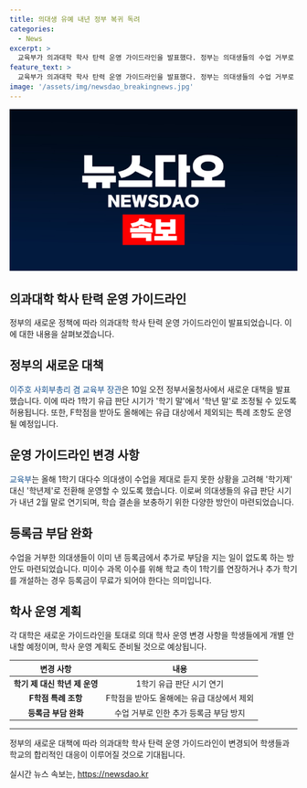 ```yaml
---
title: 의대생 유예 내년 정부 복귀 독려
categories:
  - News
excerpt: >
  교육부가 의과대학 학사 탄력 운영 가이드라인을 발표했다. 정부는 의대생들의 수업 거부로 인한 유급 판단을 1학기 말이 아닌 올해 학년도 말까지 연기하고, F학점 받아도 유급 대상에서 제외하는 등 특례를 허용했다. 학기 제 대신 학년 제로 운영할 수 있도록 했고, 이에 따라 의대생들의 유급 판단 시기도 내년 2월 말로 연기된다. 추가로 등록금 부담을 줄이기 위해 학기를 연장하거나 추가 학기를 개설하는 경우 등록금을 무료로 하고, 국가장학금 신청 기간도 추가 연장한다.
feature_text: >
  교육부가 의과대학 학사 탄력 운영 가이드라인을 발표했다. 정부는 의대생들의 수업 거부로 인한 유급 판단을 1학기 말이 아닌 올해 학년도 말까지 연기하고, F학점 받아도 유급 대상에서 제외하는 등 특례를 허용했다. 학기 제 대신 학년 제로 운영할 수 있도록 했고, 이에 따라 의대생들의 유급 판단 시기도 내년 2월 말로 연기된다. 추가로 등록금 부담을 줄이기 위해 학기를 연장하거나 추가 학기를 개설하는 경우 등록금을 무료로 하고, 국가장학금 신청 기간도 추가 연장한다.
image: '/assets/img/newsdao_breakingnews.jpg'
---
```


<p><img src="/assets/img/newsdao_breakingnews.jpg" alt="pcversion 속보" /></p>

<h2>의과대학 학사 탄력 운영 가이드라인</h2>

<p data-ke-size="size16">정부의 새로운 정책에 따라 의과대학 학사 탄력 운영 가이드라인이 발표되었습니다. 이에 대한 내용을 살펴보겠습니다.</p>

<h2>정부의 새로운 대책</h2>

<p data-ke-size="size16"><span style="color: #1a5490;">이주호 사회부총리 겸 교육부 장관</span>은 10일 오전 정부서울청사에서 새로운 대책을 발표했습니다. 이에 따라 1학기 유급 판단 시기가 '학기 말'에서 '학년 말'로 조정될 수 있도록 허용됩니다. 또한, F학점을 받아도 올해에는 유급 대상에서 제외되는 특례 조항도 운영될 예정입니다.</p>

<h2>운영 가이드라인 변경 사항</h2>

<p data-ke-size="size16"><span style="color: #1a5490;">교육부</span>는 올해 1학기 대다수 의대생이 수업을 제대로 듣지 못한 상황을 고려해 '학기제' 대신 '학년제'로 전환해 운영할 수 있도록 했습니다. 이로써 의대생들의 유급 판단 시기가 내년 2월 말로 연기되며, 학습 결손을 보충하기 위한 다양한 방안이 마련되었습니다.</p>

<h2>등록금 부담 완화</h2>

<p data-ke-size="size16">수업을 거부한 의대생들이 이미 낸 등록금에서 추가로 부담을 지는 일이 없도록 하는 방안도 마련되었습니다. 미이수 과목 이수를 위해 학교 측이 1학기를 연장하거나 추가 학기를 개설하는 경우 등록금이 무료가 되어야 한다는 의미입니다.</p>

<h2>학사 운영 계획</h2>

<p data-ke-size="size16">각 대학은 새로운 가이드라인을 토대로 의대 학사 운영 변경 사항을 학생들에게 개별 안내할 예정이며, 학사 운영 계획도 준비될 것으로 예상됩니다.</p>

<table>
<thead>
<tr>
<th>변경 사항</th>
<th>내용</th>
</tr>
</thead>
<tbody>
<tr>
<td style="text-align: center; height: 17px;"><b>학기 제 대신 학년 제 운영</b></td>
<td style="text-align: center; height: 17px;">1학기 유급 판단 시기 연기</td>
</tr>
<tr>
<td style="text-align: center; height: 17px;"><b>F학점 특례 조항</b></td>
<td style="text-align: center; height: 17px;">F학점을 받아도 올해에는 유급 대상에서 제외</td>
</tr>
<tr>
<td style="text-align: center; height: 17px;"><b>등록금 부담 완화</b></td>
<td style="text-align: center; height: 17px;">수업 거부로 인한 추가 등록금 부담 방지</td>
</tr>
</tbody>
</table>

<hr>

<p data-ke-size="size16">정부의 새로운 대책에 따라 의과대학 학사 탄력 운영 가이드라인이 변경되어 학생들과 학교의 합리적인 대응이 이루어질 것으로 기대됩니다.</p>
실시간 뉴스 속보는, <a href="https://newsdao.kr" rel="dofollow">https://newsdao.kr</a>


